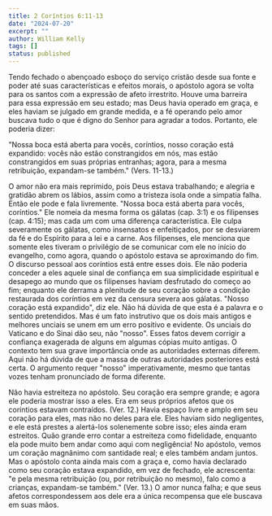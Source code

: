 ```yaml
---
title: 2 Coríntios 6:11-13
date: "2024-07-20"
excerpt: ""
author: William Kelly
tags: []
status: published
---
```


Tendo fechado o abençoado esboço do serviço cristão desde sua fonte e
poder até suas características e efeitos morais, o apóstolo agora se
volta para os santos com a expressão de afeto irrestrito. Houve uma
barreira para essa expressão em seu estado; mas Deus havia operado em
graça, e eles haviam se julgado em grande medida, e a fé operando pelo
amor buscava tudo o que é digno do Senhor para agradar a todos.
Portanto, ele poderia dizer:

\"Nossa boca está aberta para vocês, coríntios, nosso coração está
expandido: vocês não estão constrangidos em nós, mas estão constrangidos
em suas próprias entranhas; agora, para a mesma retribuição, expandam-se
também.\" (Vers. 11-13.)

O amor não era mais reprimido, pois Deus estava trabalhando; e alegria e
gratidão abrem os lábios, assim como a tristeza isola onde a simpatia
falha. Então ele pode e fala livremente. \"Nossa boca está aberta para
vocês, coríntios.\" Ele nomeia da mesma forma os gálatas (cap. 3:1) e os
filipenses (cap. 4:15); mas cada um com uma diferença característica.
Ele culpa severamente os gálatas, como insensatos e enfeitiçados, por se
desviarem da fé e do Espírito para a lei e a carne. Aos filipenses, ele
menciona que somente eles tiveram o privilégio de se comunicar com ele
no início do evangelho, como agora, quando o apóstolo estava se
aproximando do fim. O discurso pessoal aos coríntios está entre esses
dois. Ele não poderia conceder a eles aquele sinal de confiança em sua
simplicidade espiritual e desapego ao mundo que os filipenses haviam
desfrutado do começo ao fim; enquanto ele derrama a plenitude de seu
coração sobre a condição restaurada dos coríntios em vez da censura
severa aos gálatas. \"Nosso coração está expandido\", diz ele. Não há
dúvida de que esta é a palavra e o sentido pretendidos. Mas é um fato
instrutivo que os dois mais antigos e melhores unciais se unem em um
erro positivo e evidente. Os unciais do Vaticano e do Sinai dão seu, não
\"nosso\". Esses fatos devem corrigir a confiança exagerada de alguns em
algumas cópias muito antigas. O contexto tem sua grave importância onde
as autoridades externas diferem. Aqui não há dúvida de que a massa de
outras autoridades posteriores está certa. O argumento requer \"nosso\"
imperativamente, mesmo que tantas vozes tenham pronunciado de forma
diferente.

Não havia estreiteza no apóstolo. Seu coração era sempre grande; e agora
ele poderia mostrar isso a eles. Era em seus próprios afetos que os
coríntios estavam contraídos. (Ver. 12.) Havia espaço livre e amplo em
seu coração para eles, mas não no deles para ele. Eles haviam sido
negligentes, e ele está prestes a alertá-los solenemente sobre isso;
eles ainda eram estreitos. Quão grande erro contar a estreiteza como
fidelidade, enquanto ela pode muito bem andar como aqui com negligência!
No apóstolo, vemos um coração magnânimo com santidade real; e eles
também andam juntos. Mas o apóstolo conta ainda mais com a graça e, como
havia declarado como seu coração estava expandido, em vez de fechado,
ele acrescenta: \"e pela mesma retribuição (ou, por retribuição no
mesmo), falo como a crianças, expandam-se também.\" (Ver. 13.) O amor
nunca falha; e que seus afetos correspondessem aos dele era a única
recompensa que ele buscava em suas mãos.
